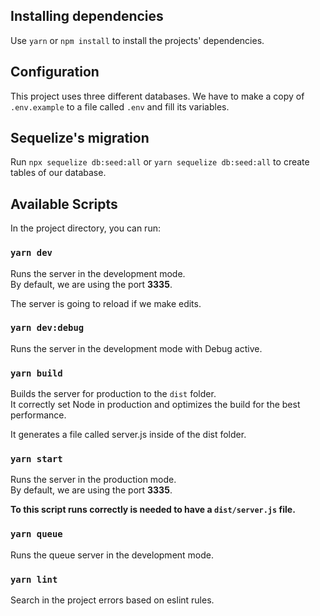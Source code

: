 ## Installing dependencies

Use `yarn` or `npm install` to install the projects' dependencies.

## Configuration

This project uses three different databases. We have to make a copy of `.env.example` to a file called `.env` and fill its variables.

## Sequelize's migration

Run `npx sequelize db:seed:all` or `yarn sequelize db:seed:all` to create tables of our database.

## Available Scripts

In the project directory, you can run:

### `yarn dev`

Runs the server in the development mode.<br />
By default, we are using the port **3335**.

The server is going to reload if we make edits.

### `yarn dev:debug`

Runs the server in the development mode with Debug active.

### `yarn build`

Builds the server for production to the `dist` folder.<br />
It correctly set Node in production and optimizes the build for the best performance.

It generates a file called server.js inside of the dist folder.

### `yarn start`

Runs the server in the production mode.<br />
By default, we are using the port **3335**.

**To this script runs correctly is needed to have a `dist/server.js` file.**

### `yarn queue`

Runs the queue server in the development mode.

### `yarn lint`

Search in the project errors based on eslint rules.
